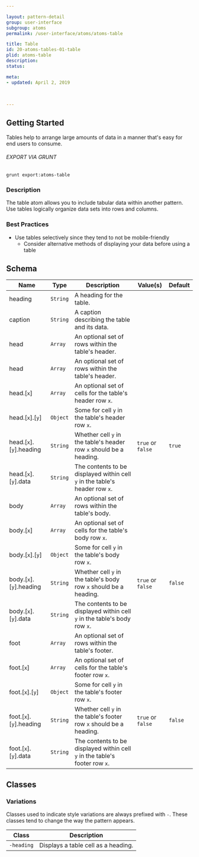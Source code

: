 ```yaml
---

layout: pattern-detail
group: user-interface
subgroup: atoms
permalink: /user-interface/atoms/atoms-table

title: Table
id: 20-atoms-tables-01-table
plid: atoms-table
description: 
status: 

meta:
- updated: April 2, 2019
  
  
  
---
```



## Getting Started

Tables help to arrange large amounts of data in a manner that's easy for end users to consume.

###### EXPORT VIA GRUNT

```
grunt export:atoms-table
```


### Description

The table atom allows you to include tabular data within another pattern. Use tables logically organize data sets into rows and columns.


### Best Practices

- Use tables selectively since they tend to not be mobile-friendly
  - Consider alternative methods of displaying your data before using a table


## Schema

| Name                      | Type      | Description                                                                 | Value(s)            | Default   |
|---------------------------|-----------|-----------------------------------------------------------------------------|---------------------|-----------|
| heading                   | `String`  | A heading for the table.                                                    |                     |           |
| caption                   | `String`  | A caption describing the table and its data.                                |                     |           |
| head                      | `Array`   | An optional set of rows within the table's header.                          |                     |           |
| head                      | `Array`   | An optional set of rows within the table's header.                          |                     |           |
| head.[`x`]                | `Array`   | An optional set of cells for the table's header row `x`.                    |                     |           |
| head.[`x`].[`y`]          | `Object`  | Some for cell `y` in the table's header row `x`.                            |                     |           |
| head.[`x`].[`y`].heading  | `String`  | Whether cell `y` in the table's header row `x` should be a heading.         | `true` or `false`   | `true`    |
| head.[`x`].[`y`].data     | `String`  | The contents to be displayed within cell `y` in the table's header row `x`. |                     |           |
| body                      | `Array`   | An optional set of rows within the table's body.                            |                     |           |
| body.[`x`]                | `Array`   | An optional set of cells for the table's body row `x`.                      |                     |           |
| body.[`x`].[`y`]          | `Object`  | Some for cell `y` in the table's body row `x`.                              |                     |           |
| body.[`x`].[`y`].heading  | `String`  | Whether cell `y` in the table's body row `x` should be a heading.           | `true` or `false`   | `false`   |
| body.[`x`].[`y`].data     | `String`  | The contents to be displayed within cell `y` in the table's body row `x`.   |                     |           |
| foot                      | `Array`   | An optional set of rows within the table's footer.                          |                     |           |
| foot.[`x`]                | `Array`   | An optional set of cells for the table's footer row `x`.                    |                     |           |
| foot.[`x`].[`y`]          | `Object`  | Some for cell `y` in the table's footer row `x`.                            |                     |           |
| foot.[`x`].[`y`].heading  | `String`  | Whether cell `y` in the table's footer row `x` should be a heading.         | `true` or `false`   | `false`   |
| foot.[`x`].[`y`].data     | `String`  | The contents to be displayed within cell `y` in the table's footer row `x`. |                     |           |


## Classes

### Variations

Classes used to indicate style variations are always prefixed with `-`. These classes tend to change the way the pattern appears.

| Class       | Description                                     |
|-------------|-------------------------------------------------|
| `-heading`  | Displays a table cell as a heading.             |
